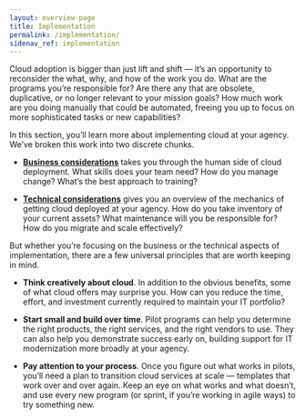 ```yaml
---
layout: overview-page
title: Implementation
permalink: /implementation/
sidenav_ref: implementation
---
```


Cloud adoption is bigger than just lift and shift — it’s an opportunity to reconsider the what, why, and how of the work you do. What are the programs you’re responsible for? Are there any that are obsolete, duplicative, or no longer relevant to your mission goals? How much work are you doing manually that could be automated, freeing you up to focus on more sophisticated tasks or new capabilities?

In this section, you’ll learn more about implementing cloud at your agency. We’ve broken this work into two discrete chunks.

  * **[Business considerations](/business/)** takes you through the human side of cloud deployment. What skills does your team need? How do you manage change? What’s the best approach to training?


* **[Technical considerations](/technical/)** gives you an overview of the mechanics of getting cloud deployed at your agency. How do you take inventory of your current assets? What maintenance will you be responsible for? How do you migrate and scale effectively?

But whether you’re focusing on the business or the technical aspects of implementation, there are a few universal principles that are worth keeping in mind. 

* **Think creatively about cloud**. In addition to the obvious benefits, some of what cloud offers may surprise you. How can you reduce the time, effort, and investment currently required to maintain your IT portfolio?


* **Start small and build over time**. Pilot programs can help you determine the right products, the right services, and the right vendors to use. They can also help you demonstrate success early on, building support for IT modernization more broadly at your agency.


* **Pay attention to your process**. Once you figure out what works in pilots, you’ll need a plan to transition cloud services at scale — templates that work over and over again. Keep an eye on what works and what doesn’t, and use every new program (or sprint, if you’re working in agile ways) to try something new.




